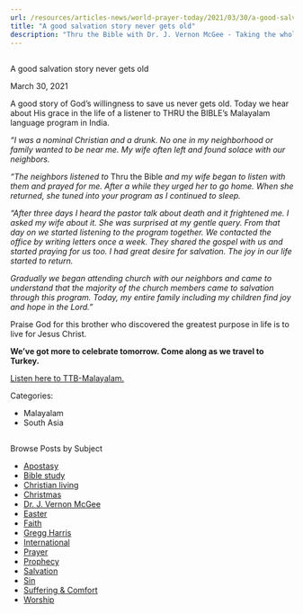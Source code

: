 ```yaml
---
url: /resources/articles-news/world-prayer-today/2021/03/30/a-good-salvation-story-never-gets-old
title: "A good salvation story never gets old"
description: "Thru the Bible with Dr. J. Vernon McGee - Taking the whole Word to the whole world"
---
```







## 
 A good salvation story never gets old


March 30, 2021
![]()




A good story of God’s willingness to save us never gets old. Today we hear about His grace in the life of a listener to THRU the BIBLE’s Malayalam language program in India.

*“I was a nominal Christian and a drunk. No one in my neighborhood or family wanted to be near me. My wife often left and found solace with our neighbors.* 

*“The neighbors listened to* Thru the Bible *and my wife began to listen with them and prayed for me. After a while they urged her to go home. When she returned, she tuned into your program as I continued to sleep.*

*“After three days I heard the pastor talk about death and it frightened me. I asked my wife about it. She was surprised at my gentle query. From that day on we started listening to the program together. We contacted the office by writing letters once a week. They shared the gospel with us and started praying for us too. I had great desire for salvation. The joy in our life started to return.* 

*Gradually we began attending church with our neighbors and came to understand that the majority of the church members came to salvation through this program. Today, my entire family including my children find joy and hope in the Lord.”*

Praise God for this brother who discovered the greatest purpose in life is to live for Jesus Christ. 

**We’ve got more to celebrate tomorrow. Come along as we travel to Turkey.**

[Listen here to TTB-Malayalam.](https://ttb.twr.org/home/day,0903/language,MAL)



Categories: 


* Malayalam
* South Asia









## 
 Browse Posts by Subject


* [Apostasy](/resources/articles-news/-in-tags/tags/Apostasy)
* [Bible study](/resources/articles-news/-in-tags/tags/Bible-study)
* [Christian living](/resources/articles-news/-in-tags/tags/Christian-living)
* [Christmas](/resources/articles-news/-in-tags/tags/Christmas)
* [Dr. J. Vernon McGee](/resources/articles-news/-in-tags/tags/Dr-J-Vernon-McGee)
* [Easter](/resources/articles-news/-in-tags/tags/easter)
* [Faith](/resources/articles-news/-in-tags/tags/Faith)
* [Gregg Harris](/resources/articles-news/-in-tags/tags/Gregg-Harris)
* [International](/resources/articles-news/-in-tags/tags/International)
* [Prayer](/resources/articles-news/-in-tags/tags/prayer)
* [Prophecy](/resources/articles-news/-in-tags/tags/Prophecy)
* [Salvation](/resources/articles-news/-in-tags/tags/Salvation)
* [Sin](/resources/articles-news/-in-tags/tags/sin)
* [Suffering & Comfort](/resources/articles-news/-in-tags/tags/Suffering-Comfort)
* [Worship](/resources/articles-news/-in-tags/tags/worship)






